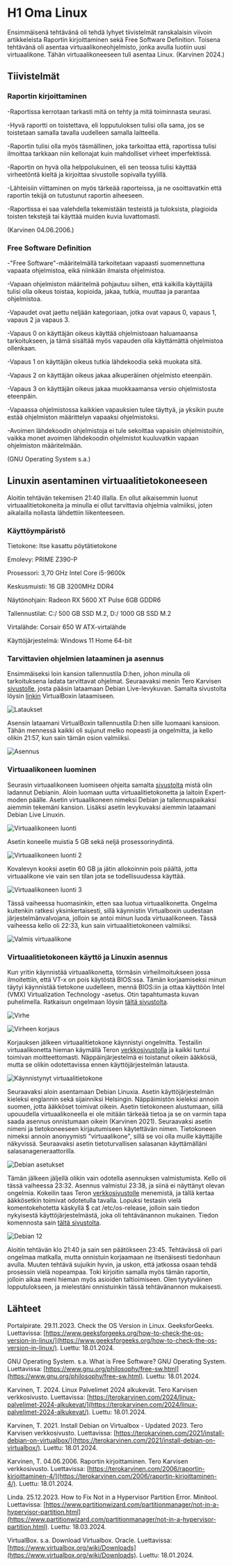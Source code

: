 # H1 Oma Linux

Ensimmäisenä tehtävänä oli tehdä lyhyet tiivistelmät ranskalaisin viivoin artikkeleista Raportin kirjoittaminen sekä Free Software Definition. Toisena tehtävänä oli asentaa virtuaalikoneohjelmisto, jonka avulla luotiin uusi virtuaalikone. Tähän virtuaalikoneeseen tuli asentaa Linux. (Karvinen 2024.)

## Tiivistelmät

### Raportin kirjoittaminen

-Raportissa kerrotaan tarkasti mitä on tehty ja mitä toiminnasta seurasi.

-Hyvä raportti on toistettava, eli lopputuloksen tulisi olla sama, jos se toistetaan samalla tavalla uudelleen samalla laitteella.

-Raportin tulisi olla myös täsmällinen, joka tarkoittaa että, raportissa tulisi ilmoittaa tarkkaan niin kellonajat kuin mahdolliset virheet imperfektissä.

-Raportin on hyvä olla helppolukuinen, eli sen teossa tulisi käyttää virheetöntä kieltä ja kirjoittaa sivustolle sopivalla tyylillä.

-Lähteisiin viittaminen on myös tärkeää raporteissa, ja ne osoittavatkin että raportin tekijä on tutustunut raportin aiheeseen.

-Raportissa ei saa valehdella tekemistään testeistä ja tuloksista, plagioida toisten tekstejä tai käyttää muiden kuvia luvattomasti.

(Karvinen 04.06.2006.)

### Free Software Definition

-"Free Software"-määritelmällä tarkoitetaan vapaasti suomennettuna vapaata ohjelmistoa, eikä niinkään ilmaista ohjelmistoa.

-Vapaan ohjelmiston määritelmä pohjautuu siihen, että kaikilla käyttäjillä tulisi olla oikeus toistaa, kopioida, jakaa, tutkia, muuttaa ja parantaa ohjelmistoa.

-Vapaudet ovat jaettu neljään kategoriaan, jotka ovat vapaus 0, vapaus 1, vapaus 2 ja vapaus 3.

-Vapaus 0 on käyttäjän oikeus käyttää ohjelmistoaan haluamaansa tarkoitukseen, ja tämä sisältää myös vapauden olla käyttämättä ohjelmistoa ollenkaan.

-Vapaus 1 on käyttäjän oikeus tutkia lähdekoodia sekä muokata sitä.

-Vapaus 2 on käyttäjän oikeus jakaa alkuperäinen ohjelmisto eteenpäin.

-Vapaus 3 on käyttäjän oikeus jakaa muokkaamansa versio ohjelmistosta eteenpäin.

-Vapaassa ohjelmistossa kaikkien vapauksien tulee täyttyä, ja yksikin puute estää ohjelmiston määrittelyn vapaaksi ohjelmistoksi. 

-Avoimen lähdekoodin ohjelmistoja ei tule sekoittaa vapaisiin ohjelmistoihin, vaikka monet avoimen lähdekoodin ohjelmistot kuuluvatkin vapaan ohjelmiston määritelmään.

(GNU Operating System s.a.)

## Linuxin asentaminen virtuaalitietokoneeseen

Aloitin tehtävän tekemisen 21:40 illalla. En ollut aikaisemmin luonut virtuaalitietokoneita ja minulla ei ollut tarvittavia ohjelmia valmiiksi, joten aikalailla nollasta lähdettiin liikenteeseen.

### Käyttöympäristö

Tietokone: Itse kasattu pöytätietokone

Emolevy: PRIME Z390-P

Prosessori: 3,70 GHz Intel Core i5-9600k

Keskusmuisti: 16 GB 3200MHz DDR4

Näytönohjain: Radeon RX 5600 XT Pulse 6GB GDDR6

Tallennustilat: C:/ 500 GB SSD M.2, D:/ 1000 GB SSD M.2

Virtalähde: Corsair 650 W ATX-virtalähde

Käyttöjärjestelmä: Windows 11 Home 64-bit

### Tarvittavien ohjelmien lataaminen ja asennus

Ensimmäiseksi loin kansion tallennustila D:hen, johon minulla oli tarkoituksena ladata tarvittavat ohjelmat. Seuraavaksi menin Tero Karvisen [sivustolle](https://terokarvinen.com/2021/install-debian-on-virtualbox/), josta pääsin lataamaan Debian Live-levykuvan. Samalta sivustolta löysin [linkin](https://www.virtualbox.org/wiki/Downloads) VirtualBoxin lataamiseen. 

![Lataukset](Kuvat/Virtualbox_Debian_lataukset.png)

Asensin lataamani VirtualBoxin tallennustila D:hen sille luomaani kansioon. Tähän mennessä kaikki oli sujunut melko nopeasti ja ongelmitta, ja kello olikin 21:57, kun sain tämän osion valmiiksi.

![Asennus](Kuvat/Virtualbox_asennus.png)

### Virtuaalikoneen luominen

Seurasin virtuaalikoneen luomiseen ohjeita samalta [sivustolta](https://terokarvinen.com/2021/install-debian-on-virtualbox/?fromSearch=virtualbox) mistä olin ladannut Debianin. Aloin luomaan uutta virtuaalitietokonetta ja laitoin Expert-moden päälle. Asetin virtuaalikoneen nimeksi Debian ja tallennuspaikaksi aiemmin tekemäni kansion. Lisäksi asetin levykuvaksi aiemmin lataamani Debian Live Linuxin.

![Virtuaalikoneen luonti](Kuvat/Virtuaalikoneen_luonti.png)

Asetin koneelle muistia 5 GB sekä neljä prosessorinydintä. 

![Virtuaalikoneen luonti 2](Kuvat/Virtuaalikoneen_luonti2.png)

Kovalevyn kooksi asetin 60 GB ja jätin allokoinnin pois päältä, jotta virtuaalikone vie vain sen tilan jota se todellisuudessa käyttää.

![Virtuaalikoneen luonti 3](Kuvat/Virtuaalikoneen_luonti3.png)

Tässä vaiheessa huomasinkin, etten saa luotua virtuaalikonetta. Ongelma kuitenkin ratkesi yksinkertaisesti, sillä käynnistin Virtualboxin uudestaan järjestelmänvalvojana, jolloin se antoi minun luoda virtuaalikoneen. Tässä vaiheessa kello oli 22:33, kun sain virtuaalitietokoneen valmiiksi.

![Valmis virtuaalikone](Kuvat/Valmis_virtuaalikone.png)

### Virtuaalitietokoneen käyttö ja Linuxin asennus

Kun yritin käynnistää virtuaalikonetta, törmäsin virheilmoitukseen jossa ilmoitettiin, että VT-x on pois käytöstä BIOS:ssa. Tämän korjaamiseksi minun täytyi käynnistää tietokone uudelleen, mennä BIOS:iin ja ottaa käyttöön Intel (VMX) Virtualization Technology -asetus. Otin tapahtumasta kuvan puhelimella. Ratkaisun ongelmaan löysin [tältä sivustolta](https://www.partitionwizard.com/partitionmanager/not-in-a-hypervisor-partition.html).

![Virhe](Kuvat/virheilmoitus.png)

![Virheen korjaus](Kuvat/IMG_20240118_225130__01.jpg)

Korjauksen jälkeen virtuaalitietokone käynnistyi ongelmitta. Testailin virtuaalikonetta hieman käymällä Teron [verkkosivustolla](https://terokarvinen.com/) ja kaikki tuntui toimivan moitteettomasti. Näppäinjärjestelmä ei toistanut oikein ääkkösiä, mutta se olikin odotettavissa ennen käyttöjärjestelmän latausta.

![Käynnistynyt virtuaalitietokone](Kuvat/toimiva_virtuaalikone.png)

Seuraavaksi aloin asentamaan Debian Linuxia. Asetin käyttöjärjestelmän kieleksi englannin sekä sijainniksi Helsingin. Näppäimistön kieleksi annoin suomen, jotta ääkköset toimivat oikein. Asetin tietokoneen alustumaan, sillä upouudella virtuaalikoneella ei ole mitään tärkeää tietoa ja se on varmin tapa saada asennus onnistumaan oikein (Karvinen 2021). Seuraavaksi asetin nimeni ja tietokoneeseen kirjautumiseen käytettävän nimen. Tietokoneen nimeksi annoin anonyymisti "virtuaalikone", sillä se voi olla muille käyttäjille näkyvissä. Seuraavaksi asetin tietoturvallisen salasanan käyttämälläni salasanageneraattorilla.

![Debian asetukset](Kuvat/debian_asennus.png)

Tämän jälkeen jäljellä olikin vain odotella asennuksen valmistumista. Kello oli tässä vaiheessa 23:32. Asennus valmistui 23:38, ja siinä ei näyttänyt olevan ongelmia. Kokeilin taas Teron [verkkosivustolle](https://terokarvinen.com/) menemistä, ja tällä kertaa ääkkösetkin toimivat odotetulla tavalla. Lopuksi testasin vielä komentokehotetta käskyllä $ cat /etc/os-release, jolloin sain tiedon nykyisestä käyttöjärjestelmästä, joka oli tehtävänannon mukainen. Tiedon komennosta sain [tältä sivustolta](https://www.geeksforgeeks.org/how-to-check-the-os-version-in-linux/).

![Debian 12](Kuvat/debian12.png)

Aloitin tehtävän klo 21:40 ja sain sen päätökseen 23:45. Tehtävässä oli pari ongelmaa matkalla, mutta onnistuin korjaamaan ne itsenäisesti tiedonhaun avulla. Muuten tehtävä sujuikin hyvin, ja uskon, että jatkossa osaan tehdä prosessin vielä nopeampaa. Toki kirjoitin samalla myös tämän raportin, jolloin aikaa meni hieman myös asioiden taltioimiseen. Olen tyytyväinen lopputulokseen, ja mielestäni onnistuinkin tässä tehtävänannon mukaisesti.

## Lähteet

Portalpirate. 29.11.2023. Check the OS Version in Linux. GeeksforGeeks. Luettavissa: [https://www.geeksforgeeks.org/how-to-check-the-os-version-in-linux/](https://www.geeksforgeeks.org/how-to-check-the-os-version-in-linux/). Luettu: 18.01.2024.

GNU Operating System. s.a. What is Free Software? GNU Operating System. Luettavissa: [https://www.gnu.org/philosophy/free-sw.html](https://www.gnu.org/philosophy/free-sw.html). Luettu: 18.01.2024.

Karvinen, T. 2024. Linux Palvelimet 2024 alkukevät. Tero Karvisen verkkosivusto. Luettavissa: [https://terokarvinen.com/2024/linux-palvelimet-2024-alkukevat/](https://terokarvinen.com/2024/linux-palvelimet-2024-alkukevat/). Luettu: 18.01.2024.

Karvinen, T. 2021. Install Debian on Virtualbox - Updated 2023. Tero Karvisen verkkosivusto. Luettavissa: [https://terokarvinen.com/2021/install-debian-on-virtualbox/](https://terokarvinen.com/2021/install-debian-on-virtualbox/). Luettu: 18.01.2024.

Karvinen, T. 04.06.2006. Raportin kirjoittaminen. Tero Karvisen verkkosivusto. Luettavissa: [https://terokarvinen.com/2006/raportin-kirjoittaminen-4/](https://terokarvinen.com/2006/raportin-kirjoittaminen-4/). Luettu: 18.01.2024.

Linda. 25.12.2023. How to Fix Not in a Hypervisor Partition Error. Minitool. Luettavissa: [https://www.partitionwizard.com/partitionmanager/not-in-a-hypervisor-partition.html](https://www.partitionwizard.com/partitionmanager/not-in-a-hypervisor-partition.html). Luettu: 18.03.2024.

VirtualBox. s.a. Download Virtualbox. Oracle. Luettavissa: [https://www.virtualbox.org/wiki/Downloads](https://www.virtualbox.org/wiki/Downloads). Luettu: 18.01.2024.
